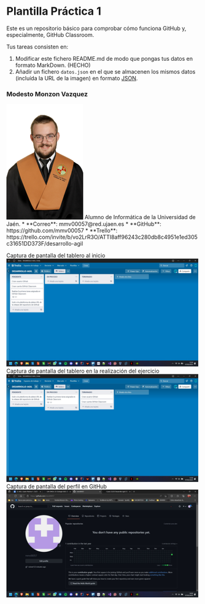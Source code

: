 # Plantilla Práctica 1
Este es un repositorio básico para comprobar cómo funciona GitHub y, especialmente, GitHub Classroom.

Tus tareas consisten en:
1) Modificar este fichero README.md de modo que pongas tus datos en formato MarkDown. (HECHO)
2) Añadir un fichero <code>datos.json</code> en el que se almacenen los mismos datos (incluída la URL de la imagen) en formato [JSON](https://es.wikipedia.org/wiki/JSON).

### Modesto Monzon Vazquez
<img src='/modesto-2023.JPG' width='200px'>
Alumno de Informática de la Universidad de Jaén.
* **Correo**: mmv00057@red.ujaen.es
* **GitHub**: https://github.com/mmv00057
* **Trello**: https://trello.com/invite/b/vo2LrR3O/ATTI8aff96243c280db8c4951e1ed305c31651DD373F/desarrollo-agil

Captura de pantalla del tablero al inicio 
<img src='/TABLERO-1.jpg' width='500px'>
Captura de pantalla del tablero en la realización del ejercicio
<img src='/TABLERO-2.jpg' width='500px'>
Captura de pantalla del perfil en GitHub
<img src='/PERFIL-GITHUB.jpg' width='500px'>
